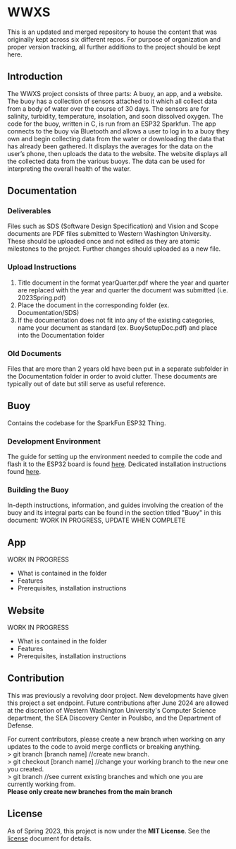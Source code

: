 # WWXS
This is an updated and merged repository to house the content that was originally kept across six different repos. For purpose of organization and proper version tracking, all further additions to the project should be kept here. 

## Introduction
The WWXS project consists of three parts: A buoy, an app, and a website.
The buoy has a collection of sensors attached to it which all collect data from a body of water over the course of 30 days. The sensors are for salinity, turbidity, temperature, insolation, and soon dissolved oxygen. The code for the buoy, written in C, is run from an ESP32 Sparkfun.
The app connects to the buoy via Bluetooth and allows a user to log in to a buoy they own and begin collecting data from the water or downloading the data that has already been gathered. It displays the averages for the data on the user’s phone, then uploads the data to the website.
The website displays all the collected data from the various buoys. The data can be used for interpreting the overall health of the water.

## Documentation
### Deliverables
Files such as SDS (Software Design Specification) and Vision and Scope documents are PDF files submitted to Western Washington University. These should be uploaded once and not edited as they are atomic milestones to the project. Further changes should uploaded as a new file.

### Upload Instructions
1. Title document in the format yearQuarter.pdf where the year and quarter are replaced with the year and quarter the document was submitted (i.e. 2023Spring.pdf)
2. Place the document in the corresponding folder (ex. Documentation/SDS)
3. If the documentation does not fit into any of the existing categories, name your document as standard (ex. BuoySetupDoc.pdf) and place into the Documentation folder

### Old Documents
Files that are more than 2 years old have been put in a separate subfolder in the Documentation folder in order to avoid clutter. These documents are typically out of date but still serve as useful reference.

## Buoy
Contains the codebase for the SparkFun ESP32 Thing.

### Development Environment
The guide for setting up the environment needed to compile the code and flash it to the ESP32 board is found [here](https://docs.espressif.com/projects/esp-idf/en/v4.2.1/esp32/get-started/index.html).
Dedicated installation instructions found [here](Buoy/INSTALL.md).

### Building the Buoy
In-depth instructions, information, and guides involving the creation of the buoy and its integral parts can be found in the section titled "Buoy" in this document:
WORK IN PROGRESS, UPDATE WHEN COMPLETE


## App
WORK IN PROGRESS
* What is contained in the folder
* Features
* Prerequisites, installation instructions

## Website
WORK IN PROGRESS
* What is contained in the folder
* Features
* Prerequisites, installation instructions

## Contribution
This was previously a revolving door project. New developments have given this project a set endpoint. Future contributions after June 2024 are allowed at the discretion of
Western Washington University's Computer Science department, the SEA Discovery Center in Poulsbo, and the Department of Defense.

For current contributors, please create a new branch when working on any updates to the code to avoid merge conflicts or breaking anything.\
\> git branch [branch name] //create new branch.\
\> git checkout [branch name] //change your working branch to the new one you created.\
\> git branch //see current existing branches and which one you are currently working from.\
**Please only create new branches from the main branch**

## License
As of Spring 2023, this project is now under the **MIT License**. See the [license](LICENSE) document for details.